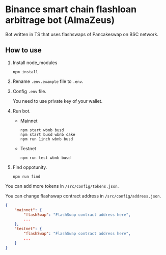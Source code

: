 # Binance smart chain flashloan arbitrage bot (AlmaZeus)

Bot written in TS that uses flashswaps of Pancakeswap on BSC network.

## How to use

1. Install node_modules
    ```
    npm install
    ```
2. Rename `.env.example` file to `.env`.
3. Config `.env` file.

    You need to use private key of your wallet.

4. Run bot.

    - Mainnet
        ```
        npm start wbnb busd
        npm start busd wbnb cake
        npm run 1inch wbnb busd
        ```
    - Testnet
        ```
        npm run test wbnb busd
        ```

5. Find oppotunity.

    ```
    npm run find
    ```

You can add more tokens in `/src/config/tokens.json`.

You can change flashswap contract address in `/src/config/address.json`.
```json
{
    "mainnet": {
        "flashSwap": "FlashSwap contract address here",
        ...
    },
    "testnet": {
        "flashSwap": "FlashSwap contract address here",
        ...
    }
}
```